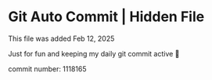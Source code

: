 # Git Auto Commit | Hidden File

This file was added Feb 12, 2025

Just for fun and keeping my daily git commit active 🤪

commit number: 1118165

